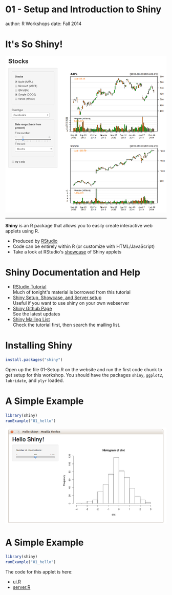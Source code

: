 01 - Setup and Introduction to Shiny
========================================================
author: R Workshops
date: Fall 2014

It's So Shiny!
========================================================

![Picture of Sample Applet](01-Setup-figure/SampleAppImage.png)
***
**Shiny** is an R package that allows you to easily create interactive web applets using R. 

- Produced by [RStudio](http://www.rstudio.com/shiny/)
- Code can be entirely within R (or customize with HTML/JavaScript)
- Take a look at RStudio's [showcase](http://www.rstudio.com/shiny/showcase/) of Shiny applets

Shiny Documentation and Help
========================================================
- [RStudio Tutorial](http://rstudio.github.io/shiny/tutorial/#welcome)  
Much of tonight's material is borrowed from this tutorial
- [Shiny Setup, Showcase, and Server setup](http://www.rstudio.com/shiny/)  
Useful if you want to use shiny on your own webserver
- [Shiny Github Page](https://github.com/rstudio/shiny)  
See the latest updates
- [Shiny Mailing List](https://groups.google.com/forum/#!forum/shiny-discuss)  
Check the tutorial first, then search the mailing list.

Installing Shiny
========================================================


```r
install.packages("shiny")
```
Open up the file 01-Setup.R on the website and run the first code chunk to get setup for this workshop. You should have the packages `shiny`, `ggplot2`, `lubridate`, and `plyr` loaded. 

A Simple Example
========================================================

```r
library(shiny)
runExample("01_hello")
```
<center>
<img src="01-Setup-figure/HelloShinyScreenshot.png" alt="Picture of Hello Shiny! Applet">
</center>



A Simple Example
========================================================

```r
library(shiny)
runExample("01_hello")
```

The code for this applet is here:
- [ui.R](http://heike.github.io/rwrks/06-r-shiny/Code/Applet1/ui.R)
- [server.R](http://heike.github.io/rwrks/06-r-shiny/Code/Applet1/server.R)
